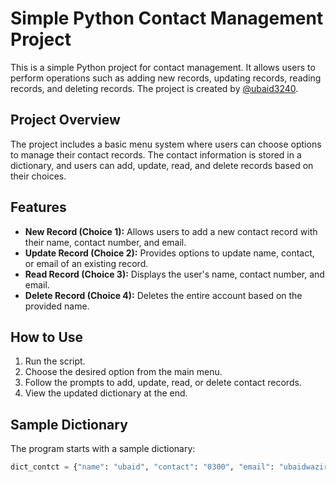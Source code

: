 # Simple Python Contact Management Project

This is a simple Python project for contact management. It allows users to perform operations such as adding new records, updating records, reading records, and deleting records. The project is created by [@ubaid3240](https://github.com/ubaid3240).

## Project Overview

The project includes a basic menu system where users can choose options to manage their contact records. The contact information is stored in a dictionary, and users can add, update, read, and delete records based on their choices.

## Features

- **New Record (Choice 1):** Allows users to add a new contact record with their name, contact number, and email.
- **Update Record (Choice 2):** Provides options to update name, contact, or email of an existing record.
- **Read Record (Choice 3):** Displays the user's name, contact number, and email.
- **Delete Record (Choice 4):** Deletes the entire account based on the provided name.

## How to Use

1. Run the script.
2. Choose the desired option from the main menu.
3. Follow the prompts to add, update, read, or delete contact records.
4. View the updated dictionary at the end.

## Sample Dictionary

The program starts with a sample dictionary:

```python
dict_contct = {"name": "ubaid", "contact": "0300", "email": "ubaidwazir2003@gmail.com", "name2": "adaka"}
